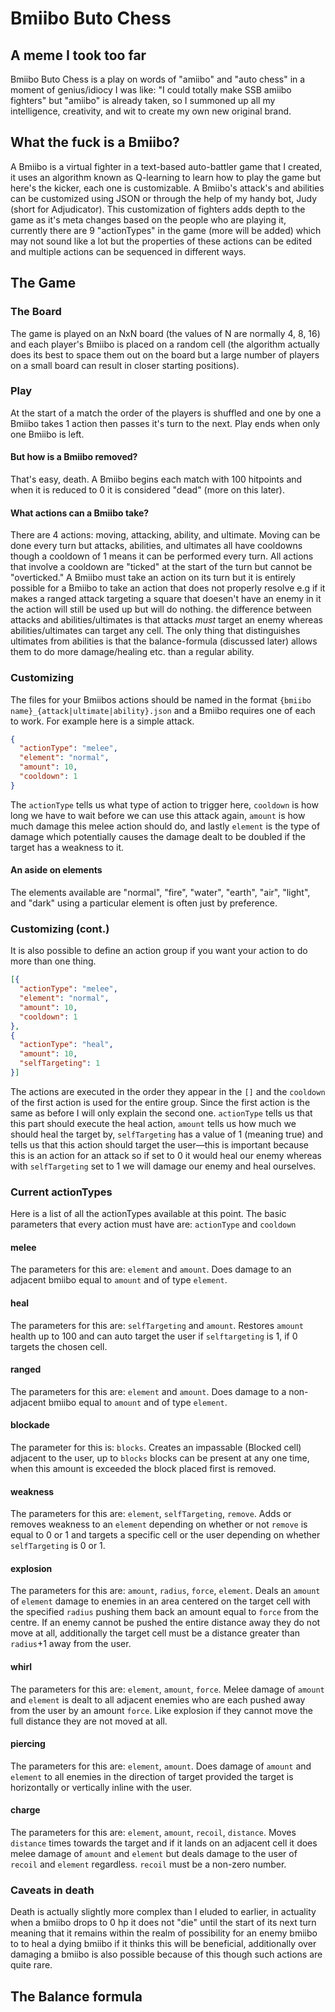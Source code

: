 # Bmiibo Buto Chess
## A meme I took too far
Bmiibo Buto Chess is a play on words of "amiibo" and "auto chess" in a moment of 
genius/idiocy I was like: "I could totally make SSB amiibo fighters" but "amiibo" 
is already taken, so I summoned up all my intelligence, creativity, and wit to 
create my own new original brand.

## What the fuck is a Bmiibo?
A Bmiibo is a virtual fighter in a text-based auto-battler game that I created, it uses an
algorithm known as Q-learning to learn how to play the game but here's the kicker, each one
is customizable. A Bmiibo's attack's and abilities can be customized using JSON or through
the help of my handy bot, Judy (short for Adjudicator). This customization of fighters adds
depth to the game as it's meta changes based on the people who are playing it, currently 
there are 9 "actionTypes" in the game (more will be added) which may not sound like a lot but
the properties of these actions can be edited and multiple actions can be sequenced in different
ways.

## The Game
### The Board
The game is played on an NxN board (the values of N are normally 4, 8, 16) and each player's 
Bmiibo is placed on a random cell (the algorithm actually does its best to space them out 
on the board but a large number of players on a small board can result in closer starting
positions).

### Play
At the start of a match the order of the players is shuffled and one by one a Bmiibo takes
1 action then passes it's turn to the next. Play ends when only one Bmiibo is left.

#### But how is a Bmiibo removed?
That's easy, death. A Bmiibo begins each match with 100 hitpoints and when it is reduced to 0
it is considered "dead" (more on this later).

#### What actions can a Bmiibo take?
There are 4 actions: moving, attacking, ability, and ultimate. Moving can be done every turn
but attacks, abilities, and ultimates all have cooldowns though a cooldown of 1 means it can be
performed every turn. All actions that involve a cooldown are "ticked" at the start of the turn
but cannot be "overticked." A Bmiibo must take an action on its turn but it is entirely possible 
for a Bmiibo to take an action that does not properly resolve e.g if it makes a ranged attack 
targeting a square that doesen't have an enemy in it the action will still be used up but will 
do nothing. the difference between attacks and abilities/ultimates is that attacks *must*
target an enemy whereas abilities/ultimates can target any cell. The only thing that 
distinguishes ultimates from abilities is that the balance-formula (discussed later) allows
them to do more damage/healing etc. than a regular ability.

### Customizing
The files for your Bmiibos actions should be named in the format `{bmiibo name}_{attack|ultimate|ability}.json`
and a Bmiibo requires one of each to work. For example here is a simple attack.
```json
{
  "actionType": "melee",
  "element": "normal",
  "amount": 10,
  "cooldown": 1
}
``` 
The `actionType` tells us what type of action to trigger here, `cooldown` is how long we have to wait
before we can use this attack again, `amount` is how much damage this melee action should do,
and lastly `element` is the type of damage which potentially causes the damage dealt to be 
doubled if the target has a weakness to it.

#### An aside on elements
The elements available are "normal", "fire", "water", "earth", "air", "light", and "dark"
using a particular element is often just by preference.

### Customizing (cont.)
It is also possible to define an action group if you want your action to do more than one thing.
```json
[{
  "actionType": "melee",
  "element": "normal",
  "amount": 10,
  "cooldown": 1
},
{
  "actionType": "heal",
  "amount": 10,
  "selfTargeting": 1
}]
``` 
The actions are executed in the order they appear in the `[]` and the `cooldown` of the first 
action is used for the entire group. Since the first action is the same as before I will only
explain the second one. `actionType` tells us that this part should execute the heal action,
`amount` tells us how much we should heal the target by, `selfTargeting` has a value of 1 (meaning true)
and tells us that this action should target the user—this is important because this is an action for an 
attack so if set to 0 it would heal our enemy whereas with `selfTargeting` set to 1 we will damage our enemy
and heal ourselves. 

### Current actionTypes
Here is a list of all the actionTypes available at this point. The basic parameters that every action
must have are: `actionType` and `cooldown`

#### melee
The parameters for this are: `element` and `amount`. Does damage to an adjacent bmiibo equal to `amount` and of type `element`.

#### heal
The parameters for this are: `selfTargeting` and `amount`. Restores `amount` health up to 100 and can auto target the user if
`selftargeting` is 1, if 0 targets the chosen cell.

#### ranged
The parameters for this are: `element` and `amount`. Does damage to a non-adjacent bmiibo equal to `amount` and of type `element`.

#### blockade
The parameter for this is: `blocks`. Creates an impassable (Blocked cell) adjacent to the user, up to `blocks` blocks can be
present at any one time, when this amount is exceeded the block placed first is removed.

#### weakness
The parameters for this are: `element`, `selfTargeting`, `remove`. Adds or removes weakness to an `element` depending on whether
or not `remove` is equal to 0 or 1 and targets a specific cell or the user depending on whether `selfTargeting` is 0 or 1.

#### explosion
The parameters for this are: `amount`, `radius`, `force`, `element`. Deals an `amount` of `element` damage to enemies in an area centered
on the target cell with the specified `radius` pushing them back an amount equal to `force` from the centre. If an enemy
cannot be pushed the entire distance away they do not move at all, additionally the target cell must be a distance greater than
`radius`+1 away from the user.

#### whirl
The parameters for this are: `element`, `amount`, `force`. Melee damage of `amount` and `element` is dealt to all adjacent enemies 
who are each pushed away from the user by an amount `force`. Like explosion if they cannot move the full distance they are not moved at all.

#### piercing
The parameters for this are: `element`, `amount`. Does damage of `amount` and `element` to all enemies in the direction of target
provided the target is horizontally or vertically inline with the user.

#### charge
The parameters for this are: `element`, `amount`, `recoil`, `distance`. Moves `distance` times towards the target and if it
lands on an adjacent cell it does melee damage of `amount` and `element` but deals damage to the user of `recoil` and `element`
regardless. `recoil` must be a non-zero number.

### Caveats in death
Death is actually slightly more complex than I eluded to earlier, in actuality when a bmiibo drops to 0 hp it does not "die"
until the start of its next turn meaning that it remains within the realm of possibility for an enemy bmiibo to to heal a dying
bmiibo if it thinks this will be beneficial, additionally over damaging a bmiibo is also possible because of this though such
actions are quite rare.

## The Balance formula
